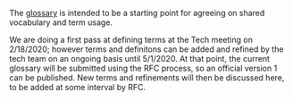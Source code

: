 The [glossary](./glossary.md) is intended to be a starting point for agreeing on shared vocabulary and term usage.

We are doing a first pass at defining terms at the Tech meeting on 2/18/2020; however terms and definitons can be added and refined by the tech team on an ongoing basis until 5/1/2020. At that point, the current glossary will be submitted using the RFC process, so an official version 1 can be published. New terms and refinements will then be discussed here, to be added at some interval by RFC.
